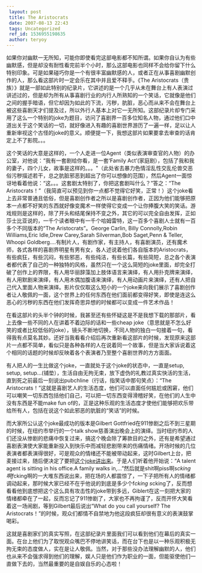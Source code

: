 ```yaml
---
 layout: post
 title: The Aristocrats
 date: 2007-08-13 22:43
 tags: Uncategorized
 ref_id: 1536955198635
 author: teryoy
---
```

如果你对幽默一无所知，可能你即使看完这部电影都不知所谓。如果你自认为有些幽默感，但是却没有耐性看完前半个小时，那么这部电影也同样不会给你留下什么特别印象。可是如果碰巧你是一个有很丰富幽默感的人，或者正在从事喜剧幽默创作的人，那么看这部片时一定会乐在其中并且爱不释手。《The
Aristocrats（贵族）》就是一部如此特别的纪录片，它讲述的是一个几乎从未在舞台上有人表演过讲述过的，但是却为所有从事喜剧行业的内行人所熟知的一个笑话，它就像是他们之间的握手暗语，但它却因为如此的下流，污秽，肮脏，恶心而从来不会在舞台上被这些喜剧天才们提及过，所以外行人基本上对它一无所知。这部纪录片却专门采用了这么一个特别的joke为题目，访问了喜剧界一百多位知名人物，通过他们口中道出关于这个笑话的一切，就好像进入有趣的喜剧世界游历了一遍一样，足以让人重新审视这个古怪的joke的意义。顺便提一下，我想这部片如果要拿去审查的话肯定上不了影院。。。

这个笑话的大意是这样的，一个人走进一位Agent（类似表演审查官的人物）的办公室，对他说：“我有一套剧给你看，是一套‘Family
Act’(家庭剧），包括了我和我的妻子，四个儿女，故事是这样的。。。"（此处省去暴力色情淫乱性交乱伦兽交恶俗污秽描述若干，总之肮脏邪恶到超出了你可以想像的范围），然后Agent一面惊讶地看着他说：“这。。。这套剧太特别了，你把这套剧叫什么？”答之：“The
Aristocrats！”（我简直可以预见到你一点都不觉得它好笑，正常！）这个joke看上去非常普通且低俗，但是喜剧创作者之所以是喜剧创作者，正因为他们能够把原本一点都不好笑的东西就好像变魔术一样使得它变成一个让你捧腹大笑的笑话。游戏规则是这样的，除了开头和结尾保持不变之外，其它的可以完全自由发挥，正如莎士比亚说的，一千个读者眼中有一千个哈姆雷特，这一百多个喜剧人士就有一百多个不同版本的“The
Aristocrats”。George Carlin, Billy Connolly,Robin Williams,Eric Idle,Drew
Carey,Sarah Silverman,Bob Saget,Penn & Teller, Whoopi
Goldberg....有制片人，有剧作家，有主持人，有喜剧演员，还有魔术师，各式各样的喜剧界明星有男有女，各人述说着他们各自版本的Aristocrats，有些疯狂，有些沉闷，有些邪恶，有些纯洁，有些长篇，有些简短，总之各个表演者都代表了自己的一种独特的风格，虽然只在一个这么简短的joke里面，却完全打破了创作上的界限，有人用华丽辞藻加上肢体语言来演绎，有人用扑克牌来演绎，有人用默剧来演绎，有人用木偶加腹语来演绎，有人用动画片来演绎，还有人把自己代入里面人物来演绎。影片仅仅取这么短小的一个joke来向我们展示了喜剧创作者让人敬佩的一面，这个世界上的任何东西在他们面前都变得好笑，即使是连这么恶心的污秽的东西在他们发挥奇思异想的时候都可以变成一件艺术作品！

在看这部片的头半个钟的时候，我甚至还有些怀疑这是不是我想下载的那部片，看上去像一些不同的人在讲着不着边际的话和一些cheap
joke（意思就是不怎么好笑的或者比较低俗的joke），镜头不断地切换，不同人物的独白一句接着一句，看得我有点莫名其妙。还好当我看看介绍后再次重新看这部片的时候，发现原来这部片一点都不简单，看似只是各种各样的人在说着同一个故事，但是当大家诉说着这个相同的话题的时候却反映着各个表演者乃至整个喜剧世界的方方面面。

有人把人的一生比做这个joke，一直就处于这个joke的状态中，一直是setup, setup,
setup...(铺垫），生活自由无拘无束，放下虚伪的礼教过真实快活的生活，直到死之前最后一刻说出pubchline（行话，指笑话中那句笑点）：“The
Aristocrats！”这就是喜剧艺人的生活态度，他们可以直面任何尴尬或困窘，他们可以嘲笑一切东西包括他们自己，可以把一切东西变得滑稽好笑，在他们的人生中没有东西是不能make
fun of的，正是这种乐观的生活态度才使他们能够把欢乐带给所有人，包括在说这个如此邪恶的肮脏的“笑话”的时候。

而大家所公认这个joke最成功的版本是Gilbert Gottfried在911惨剧之后不到三星期的时候，在纽约市举行的一个talk
show慈善演出晚会上的演绎。当时纽约市的人们还没从惨剧的悲痛中恢复过来，搞这个晚会除了筹款目的之外，还有是希望通过喜剧表演使大家能重新投入到快乐中而减轻悲剧带来的伤痛情绪。开场时候的几位表演者都表演得很好，可是观众的情绪还不能被带动起来，这时Gilbert上台，把麦接过来，随后便决定了要把[这个joke讲出来](http://www.youtube.com/watch?v=tGVL_reIuJM)。于是人们听着他开始说：“A
talent agent is sitting in his office.A family walks
in,...”然后就是shit啊piss啊s*cking啊f*cking啊的一大堆东西说出来，把在场的人都震惊了，一下子把所有人的情绪都调动起来，那时候大家已经不在乎他说的到底是多少个f*cking
s*cking了，反而想看看他到底想把这个这么具有攻击性的joke带到多远，Giblert在这一刻把大家的情绪都牵在了一起，反而忘记了911惨剧了，大家也不再拘谨了，反而开怀大笑看着这一场闹剧，等到Gilbert最后说出“What
do you call yourself? The Aristocrats！”的时候，观众们都情不自禁地为他这段疯狂却很有意义的表演鼓掌喝彩。

这就是喜剧家们的真实写照，在这部纪录片里面我们可以看到他们在幕后的真实一面。在台上他们为了取悦观众嘴巴不停地讲笑话，而在台下也是以一种乐观积极无拘无束的态度做人，实在是让人敬佩。当然，对于那些没办法理解幽默的人，他们也从来不会强求得到他们的理解，娱人只是他们作为职业的一面，但能驱使他们一直做下去的，当然最重要的是自娱自乐的心态啦！

